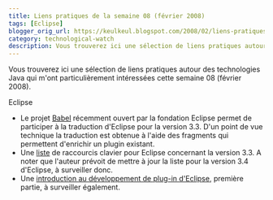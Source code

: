```yaml
---
title: Liens pratiques de la semaine 08 (février 2008)
tags: [Eclipse]
blogger_orig_url: https://keulkeul.blogspot.com/2008/02/liens-pratiques-de-la-semaine_22.html
category: technological-watch
description: Vous trouverez ici une sélection de liens pratiques autour des technologies Java qui m'ont particulièrement intéressées cette semaine 08 (février 2008).
---
```


Vous trouverez ici une sélection de liens pratiques autour des technologies Java qui m'ont particulièrement intéressées cette semaine 08 (février 2008).

Eclipse  

* Le projet [Babel](http://babel.eclipse.org/babel/) récemment ouvert par la fondation Eclipse permet de participer à la traduction d'Eclipse pour la version 3.3. D'un point de vue technique la traduction est obtenue à l'aide des fragments qui permettent d'enrichir un plugin existant.
* Une [liste](http://sureshkrishna.wordpress.com/2008/02/21/eclipse-shortcuts/) de raccourcis clavier pour Eclipse concernant la version 3.3. A noter que l'auteur prévoit de mettre à jour la liste pour la version 3.4 d'Eclipse, à surveiller donc.
* Une [introduction au développement de plug-in d'Eclipse](http://www.ibm.com/developerworks/opensource/library/os-eclipse-plugindev1/), première partie, à surveiller également.